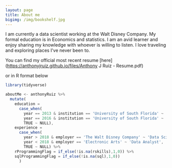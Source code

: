 ```yaml
---
layout: page
title: About me
bigimg: /img/bookshelf.jpg
---
```


I am currently a data scientist working at the Walt Disney Company. My formal education is in Economics and statistics. I am an avid learner and enjoy sharing my knowledge with whoever is willing to listen. I love traveling and exploring places I've never been to.

You can find my official most recent resume [here](https://anthonyjruiz.github.io/files/Anthony J Ruiz - Resume.pdf)

or in R format below

```javascript
library(tidyverse)

aboutMe <- anthonyRuiz %>%
  mutate(
    education =
      case_when(
        year == 2013 & institution == 'University of South Florida' ~ 'B.S. Economics',
        year == 2016 & institution == 'University of South Florida' ~ 'M.S. Economics',
        TRUE ~ NULL),
    experience =
      case_when(
        year > 2018 & employer == 'The Walt Disney Company' ~ 'Data Scientist',
        year < 2018 & employer == 'Electronic Arts' ~ 'Data Analyst',
        TRUE ~ NULL) %>%
    rProgrammingFlag = if_else(!is.na(rskills),1,0)) %>%
    sqlProgrammingFlag = if_else(!is.na(sql),1,0))
      )      
```
